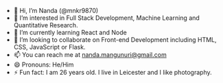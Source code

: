 - 👋 Hi, I’m Nanda (@mnkr9870)
- 👀 I’m interested in Full Stack Development, Machine Learning and Quantitative Research.
- 🌱 I’m currently learning React and Node
- 💞️ I’m looking to collaborate on Front-end Development including HTML, CSS, JavaScript or Flask.
- 📫 You can reach me at nanda.mangunuri@gmail.com
- 😄 Pronouns: He/Him
- ⚡ Fun fact: I am 26 years old. I live in Leicester and I like photography.

<!---
mnkr9870/mnkr9870 is a ✨ special ✨ repository because its `README.md` (this file) appears on your GitHub profile.
You can click the Preview link to take a look at your changes.
--->
